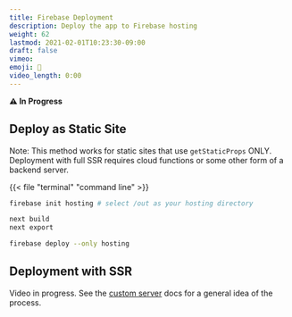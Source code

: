 ```yaml
---
title: Firebase Deployment
description: Deploy the app to Firebase hosting
weight: 62
lastmod: 2021-02-01T10:23:30-09:00
draft: false
vimeo: 
emoji: 🚀
video_length: 0:00
---
```


**⚠️ In Progress**

## Deploy as Static Site

Note: This method works for static sites that use `getStaticProps` ONLY. Deployment with full SSR requires cloud functions or some other form of a backend server. 

{{< file "terminal" "command line" >}}
```bash
firebase init hosting # select /out as your hosting directory

next build
next export

firebase deploy --only hosting
```


## Deployment with SSR

Video in progress. See the [custom server](https://nextjs.org/docs/advanced-features/custom-server) docs for a general idea of the process. 